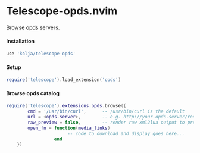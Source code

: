 # Telescope-opds.nvim
Browse [opds](https://en.wikipedia.org/wiki/Open_Publication_Distribution_System) servers.

#### Installation

```lua
use 'kolja/telescope-opds'
```

#### Setup

```lua
require('telescope').load_extension('opds')
```

#### Browse opds catalog

```lua
require('telescope').extensions.opds.browse({
        cmd = '/usr/bin/curl',      -- /usr/bin/curl is the default
        url = <opds-server>,        -- e.g. http://your.opds.server/root
        raw_preview = false,        -- render raw xml2lua output to preview
        open_fn = function(media_links)
                       -- code to download and display goes here...
                  end
    })
```

